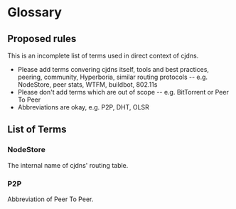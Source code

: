 # Glossary

## Proposed rules

This is an incomplete list of terms used in direct context of cjdns.

- Please add terms convering cjdns itself, tools and best practices, peering,
  community, Hyperboria, similar routing protocols --
  e.g. NodeStore, peer stats, WTFM, buildbot, 802.11s
- Please don't add terms which are out of scope --
  e.g. BitTorrent or Peer To Peer
- Abbreviations are okay, e.g. P2P, DHT, OLSR

## List of Terms

### NodeStore

The internal name of cjdns' routing table.

### P2P

Abbreviation of Peer To Peer.
